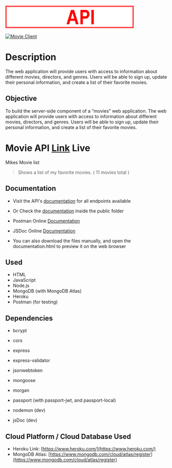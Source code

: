 [<picture><source media="(prefers-color-scheme: dark)" srcset="https://github.com/vppelli/Vppelli/blob/main/img/MOVEAPI.png"><source media="(prefers-color-scheme: light)" srcset="https://github.com/vppelli/Vppelli/blob/main/img/LMOVEAPI.png"><img alt="Movie API link" src="https://github.com/vppelli/Vppelli/blob/main/img/MOVEAPI.png">
</picture>](https://github.com/vppelli/movie_api)

[![Movie Client][Client-shield]][Client-url]

# Description
The web application will provide users with access to information about different movies, directors, and genres. Users will be able to sign up, update their personal information, and create a list of their favorite movies.

## Objective
To build the server-side component of a “movies” web application. The web application will provide users with access to information about different movies, directors, and genres. Users will be able to sign up, update their personal information, and create a list of their favorite movies.



# Movie API [Link](https://movie-mikes-7b54f5710543.herokuapp.com) Live

Mikes Movie list
> Shows a list of my favorite movies. ( 11 movies total )

## Documentation
- Visit the API's [documentation](https://movie-mikes-7b54f5710543.herokuapp.com/documentation.html) for all endpoints available
- Or Check the [documentation](./public/documentation.html) inside the public folder
- Postman Online [Documentation](https://documenter.getpostman.com/view/31090300/2s9YyvCLfc)
- JSDoc Online [Documentation](https://movie-mikes-7b54f5710543.herokuapp.com/index.html)

- You can also download the files manually, and open the documentation.html to preview it on the web browser

## Used
- HTML
- JavaScript
- Node.js
- MongoDB (with MongoDB Atlas)
- Heroku
- Postman (for testing)

## Dependencies
- bcrypt
- cors
- express
- express-validator
- jsonwebtoken
- mongoose
- morgan
- passport (with passport-jwt, and passport-local)

- nodemon (dev)
- jsDoc (dev)

## Cloud Platform / Cloud Database Used
- Heroku Link: [https://www.heroku.com/](https://www.heroku.com/)
- MongoDB Atlas: [https://www.mongodb.com/cloud/atlas/register](https://www.mongodb.com/cloud/atlas/register)

[Client-shield]: https://img.shields.io/badge/Movie_Client-open-green
[Client-url]: https://github.com/vppelli/movie_client
